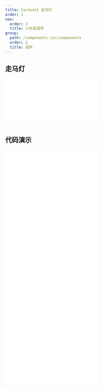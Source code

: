 ```yaml
---
title: Carousel 走马灯
order: 1
nav:
  order: 3
  title: 小优采组件
group:
  path: /components-jxc/components
  order: 2
  title: 组件
---
```


## 走马灯

<div>
<embed src="@docs-common/carousel/index.md"></embed>
</div>
        
## 代码演示

<Row gutter=8>

  <Col span=12>
    
  <div class="code-box"><embed src="@abiz-rc-jxc/carousel/demo/basic-carousel-jxc.md"></embed></div>
          
  <div class="code-box"><embed src="@abiz-rc-jxc/carousel/demo/autoplay-carousel-jxc.md"></embed></div>
          
  </Col>
          
  <Col span=12>
    
  <div class="code-box"><embed src="@abiz-rc-jxc/carousel/demo/position-carousel-jxc.md"></embed></div>
          
  <div class="code-box"><embed src="@abiz-rc-jxc/carousel/demo/fade-carousel-jxc.md"></embed></div>
          
  </Col>
          
</Row>
        
<div><embed src="@docs-common/carousel/index-api.md"></embed><div>
        